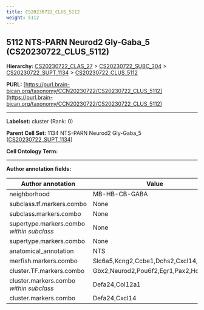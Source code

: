 ```yaml
---
title: CS20230722_CLUS_5112
weight: 5112
---
```

## 5112 NTS-PARN Neurod2 Gly-Gaba_5 (CS20230722_CLUS_5112)
<b>Hierarchy: </b>
[CS20230722_CLAS_27](../CS20230722_CLAS_27) >
[CS20230722_SUBC_304](../CS20230722_SUBC_304) >
[CS20230722_SUPT_1134](../CS20230722_SUPT_1134) >
[CS20230722_CLUS_5112](../CS20230722_CLUS_5112)

**PURL:** [https://purl.brain-bican.org/taxonomy/CCN20230722/CS20230722_CLUS_5112](https://purl.brain-bican.org/taxonomy/CCN20230722/CS20230722_CLUS_5112)

---


**Labelset:** cluster (Rank: 0)

**Parent Cell Set:** 1134 NTS-PARN Neurod2 Gly-Gaba_5 ([CS20230722_SUPT_1134](../CS20230722_SUPT_1134))



**Cell Ontology Term:** 

[MARKER GENES.]: #


---

[TRANSFERRED ANNOTATIONS.]: #


[AUTHOR ANNOTATION FIELDS.]: #


**Author annotation fields:**

| Author annotation | Value |
|-------------------|-------|
|neighborhood|MB-HB-CB-GABA|
|subclass.tf.markers.combo|None|
|subclass.markers.combo|None|
|supertype.markers.combo _within subclass_|None|
|supertype.markers.combo|None|
|anatomical_annotation|NTS|
|merfish.markers.combo|Slc6a5,Kcng2,Ccbe1,Dchs2,Cxcl14,Hoxb5|
|cluster.TF.markers.combo|Gbx2,Neurod2,Pou6f2,Egr1,Pax2,Hoxb5|
|cluster.markers.combo _within subclass_|Defa24,Col12a1|
|cluster.markers.combo|Defa24,Cxcl14|
